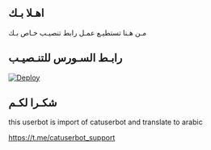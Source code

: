 ## اهـلا بـك
مـن هـنا تستطيـع عمـل رابط تنصيـب خـاص بـك

## رابـط السـورس للتنـصيـب

[![Deploy](https://www.herokucdn.com/deploy/button.svg)](https://heroku.com/deploy?template=https://github.com/yazooonosos/jmthon)

## شكـرا لكـم 


this userbot is import of catuserbot and translate to arabic

https://t.me/catuserbot_support
